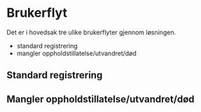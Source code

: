 # Brukerflyt

Det er i hovedsak tre ulike brukerflyter gjennom løsningen.

-   standard registrering
-   mangler oppholdstillatelse/utvandret/død

## Standard registrering

## Mangler oppholdstillatelse/utvandret/død
